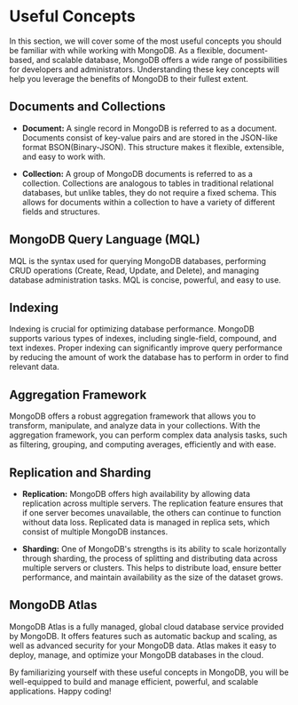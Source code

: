 # Useful Concepts

In this section, we will cover some of the most useful concepts you should be familiar with while working with MongoDB. As a flexible, document-based, and scalable database, MongoDB offers a wide range of possibilities for developers and administrators. Understanding these key concepts will help you leverage the benefits of MongoDB to their fullest extent.

##  Documents and Collections

* **Document:**
  A single record in MongoDB is referred to as a document. Documents consist of key-value pairs and are stored in the JSON-like format BSON(Binary-JSON). This structure makes it flexible, extensible, and easy to work with.

* **Collection:**
  A group of MongoDB documents is referred to as a collection. Collections are analogous to tables in traditional relational databases, but unlike tables, they do not require a fixed schema. This allows for documents within a collection to have a variety of different fields and structures.

##  MongoDB Query Language (MQL)

MQL is the syntax used for querying MongoDB databases, performing CRUD operations (Create, Read, Update, and Delete), and managing database administration tasks. MQL is concise, powerful, and easy to use.

##  Indexing

Indexing is crucial for optimizing database performance. MongoDB supports various types of indexes, including single-field, compound, and text indexes. Proper indexing can significantly improve query performance by reducing the amount of work the database has to perform in order to find relevant data.

##  Aggregation Framework

MongoDB offers a robust aggregation framework that allows you to transform, manipulate, and analyze data in your collections. With the aggregation framework, you can perform complex data analysis tasks, such as filtering, grouping, and computing averages, efficiently and with ease.

##  Replication and Sharding

* **Replication:**
  MongoDB offers high availability by allowing data replication across multiple servers. The replication feature ensures that if one server becomes unavailable, the others can continue to function without data loss. Replicated data is managed in replica sets, which consist of multiple MongoDB instances.

* **Sharding:**
  One of MongoDB's strengths is its ability to scale horizontally through sharding, the process of splitting and distributing data across multiple servers or clusters. This helps to distribute load, ensure better performance, and maintain availability as the size of the dataset grows.

##  MongoDB Atlas

MongoDB Atlas is a fully managed, global cloud database service provided by MongoDB. It offers features such as automatic backup and scaling, as well as advanced security for your MongoDB data. Atlas makes it easy to deploy, manage, and optimize your MongoDB databases in the cloud.

By familiarizing yourself with these useful concepts in MongoDB, you will be well-equipped to build and manage efficient, powerful, and scalable applications. Happy coding!